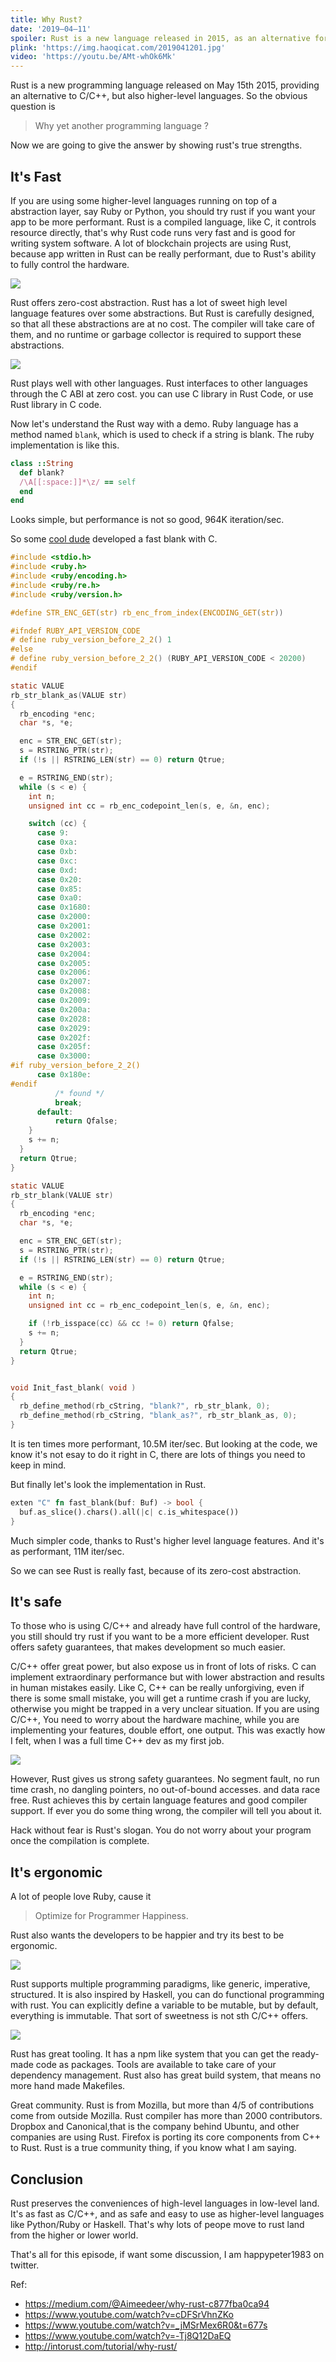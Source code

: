 ```yaml
---
title: Why Rust?
date: '2019–04–11'
spoiler: Rust is a new language released in 2015, as an alternative for C/C++, or other higher-level languages. Why yet another programming language? Let's explore its strengths now.
plink: 'https://img.haoqicat.com/2019041201.jpg'
video: 'https://youtu.be/AMt-whOk6Mk'
---
```


Rust is a new programming language released on May 15th 2015, providing an alternative to C/C++, but also higher-level languages. So the obvious question is

> Why yet another programming language ?

Now we are going to give the answer by showing rust's true strengths.

## It's Fast

If you are using some higher-level languages running on top of a abstraction layer, say Ruby or Python, you should try rust if you want your app to be more performant.
Rust is a compiled language, like C, it controls resource directly, that's why Rust code runs very fast and is good for writing system software. A lot of blockchain projects are using Rust, because app written in Rust can be really performant, due to Rust's ability to fully control the hardware.

![](https://img.haoqicat.com/2019041203.jpg)

Rust offers zero-cost abstraction. Rust has a lot of sweet high level language features over some abstractions. But Rust is carefully designed, so that all these abstractions are at no cost. The compiler will take care of them, and no runtime or garbage collector is required to support these abstractions.

![](https://img.haoqicat.com/2019041204.jpg)

Rust plays well with other languages. Rust interfaces to other languages through the C ABI at zero cost. you can use C library in Rust Code, or use Rust library in C code.

Now let's understand the Rust way with a demo. Ruby language has a method named `blank`, which is used to check if a string is blank. The ruby implementation is like this.

```ruby
class ::String
  def blank?
  /\A[[:space:]]*\z/ == self
  end
end
```

Looks simple, but performance is not so good, 964K iteration/sec.

So some [cool dude](https://github.com/SamSaffron/fast_blank) developed a fast blank with C.

```c
#include <stdio.h>
#include <ruby.h>
#include <ruby/encoding.h>
#include <ruby/re.h>
#include <ruby/version.h>

#define STR_ENC_GET(str) rb_enc_from_index(ENCODING_GET(str))

#ifndef RUBY_API_VERSION_CODE
# define ruby_version_before_2_2() 1
#else
# define ruby_version_before_2_2() (RUBY_API_VERSION_CODE < 20200)
#endif

static VALUE
rb_str_blank_as(VALUE str)
{
  rb_encoding *enc;
  char *s, *e;

  enc = STR_ENC_GET(str);
  s = RSTRING_PTR(str);
  if (!s || RSTRING_LEN(str) == 0) return Qtrue;

  e = RSTRING_END(str);
  while (s < e) {
    int n;
    unsigned int cc = rb_enc_codepoint_len(s, e, &n, enc);

    switch (cc) {
      case 9:
      case 0xa:
      case 0xb:
      case 0xc:
      case 0xd:
      case 0x20:
      case 0x85:
      case 0xa0:
      case 0x1680:
      case 0x2000:
      case 0x2001:
      case 0x2002:
      case 0x2003:
      case 0x2004:
      case 0x2005:
      case 0x2006:
      case 0x2007:
      case 0x2008:
      case 0x2009:
      case 0x200a:
      case 0x2028:
      case 0x2029:
      case 0x202f:
      case 0x205f:
      case 0x3000:
#if ruby_version_before_2_2()
      case 0x180e:
#endif
          /* found */
          break;
      default:
          return Qfalse;
    }
    s += n;
  }
  return Qtrue;
}

static VALUE
rb_str_blank(VALUE str)
{
  rb_encoding *enc;
  char *s, *e;

  enc = STR_ENC_GET(str);
  s = RSTRING_PTR(str);
  if (!s || RSTRING_LEN(str) == 0) return Qtrue;

  e = RSTRING_END(str);
  while (s < e) {
    int n;
    unsigned int cc = rb_enc_codepoint_len(s, e, &n, enc);

    if (!rb_isspace(cc) && cc != 0) return Qfalse;
    s += n;
  }
  return Qtrue;
}


void Init_fast_blank( void )
{
  rb_define_method(rb_cString, "blank?", rb_str_blank, 0);
  rb_define_method(rb_cString, "blank_as?", rb_str_blank_as, 0);
}
```

It is ten times more performant, 10.5M iter/sec. But looking at the code, we know it's not esay to do it right in C, there are lots of things you need to keep in mind.

But finally let's look the implementation in Rust.

```rust
exten "C" fn fast_blank(buf: Buf) -> bool {
  buf.as_slice().chars().all(|c| c.is_whitespace())
}
```

Much simpler code, thanks to Rust's higher level language features. And it's as performant, 11M iter/sec.

So we can see Rust is really fast, because of its zero-cost abstraction.

## It's safe

To those who is using C/C++ and already have full control of the hardware, you still should try rust if you want to be a more efficient developer. Rust offers safety guarantees, that makes development so much easier.

C/C++ offer great power, but also expose us in front of lots of risks. C can implement extraordinary performance but with lower abstraction and results in human mistakes easily. Like C, C++ can be really unforgiving, even if there is some small mistake, you will get a runtime crash if you are lucky, otherwise you might be trapped in a very unclear situation. If you are using C/C++, You need to worry about the hardware machine, while you are implementing your features, double effort, one output. This was exactly how I felt, when I was a full time C++ dev as my first job.

![](https://img.haoqicat.com/2019041205.jpg)

However, Rust gives us strong safety guarantees. No segment fault, no run time crash, no dangling pointers, no out-of-bound accesses. and data race free. Rust achieves this by certain language features and good compiler support. If ever you do some thing wrong, the compiler will tell you about it.

Hack without fear is Rust's slogan. You do not worry about your program once the compilation is complete.

## It's ergonomic

A lot of people love Ruby, cause it

>Optimize for Programmer Happiness.

Rust also wants the developers to be happier and try its best to be ergonomic.

![](https://img.haoqicat.com/2019041206.jpg)

Rust supports multiple programming paradigms, like generic, imperative, structured. It is also inspired by Haskell, you can do functional programming with rust. You can explicitly define a variable to be mutable, but by default, everything is immutable. That sort of sweetness is not sth C/C++ offers.

![](https://img.haoqicat.com/2019041207.jpg)

Rust has great tooling. It has a npm like system that you can get the ready-made code as packages. Tools are available to take care of your dependency management. Rust also has great build system, that means no more hand made Makefiles.

Great community. Rust is from Mozilla, but more than 4/5 of contributions come from outside Mozilla. Rust compiler has more than 2000 contributors. Dropbox and Canonical,that is the company behind Ubuntu, and other companies are using Rust. Firefox is porting its core components from C++ to Rust. Rust is a true community thing, if you know what I am saying.

## Conclusion

Rust preserves the conveniences of high-level languages in low-level land. It's as fast as C/C++, and as safe and easy to use as higher-level languages like Python/Ruby or Haskell. That's why lots of peope move to rust land from the higher or lower world.

That's all for this episode, if want some discussion, I am happypeter1983 on twitter.

Ref:
- https://medium.com/@Aimeedeer/why-rust-c877fba0ca94
- https://www.youtube.com/watch?v=cDFSrVhnZKo
- https://www.youtube.com/watch?v=_jMSrMex6R0&t=677s
- https://www.youtube.com/watch?v=-Tj8Q12DaEQ
- http://intorust.com/tutorial/why-rust/

